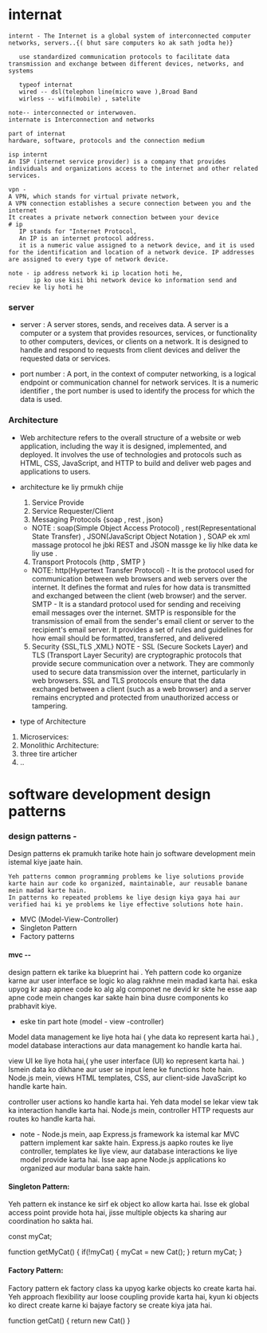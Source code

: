 # internat

```
internt - The Internet is a global system of interconnected computer networks, servers..{( bhut sare computers ko ak sath jodta he)}

   use standardized communication protocols to facilitate data transmission and exchange between different devices, networks, and systems

   typeof internat
   wired -- dsl(telephon line(micro wave ),Broad Band
   wirless -- wifi(mobile) , satelite

note-- interconnected or interwoven.
internate is Interconnection and networks

part of internat
hardware, software, protocols and the connection medium

isp internt
An ISP (internet service provider) is a company that provides individuals and organizations access to the internet and other related services.

vpn -
A VPN, which stands for virtual private network,
A VPN connection establishes a secure connection between you and the internet
It creates a private network connection between your device
# ip
   IP stands for "Internet Protocol,
   An IP is an internet protocol address.
   it is a numeric value assigned to a network device, and it is used for the identification and location of a network device. IP addresses are assigned to every type of network device.

note - ip address network ki ip location hoti he,
       ip ko use kisi bhi network device ko information send and reciev ke liy hoti he
```

### server

- server : A server stores, sends, and receives data.
  A server is a computer or a system that provides resources, services, or functionality to other computers, devices, or clients on a network. It is designed to handle and respond to requests from client devices and deliver the requested data or services.

- port number : A port, in the context of computer networking, is a logical endpoint or communication channel for network services.
  It is a numeric identifier , the port number is used to identify the process for which the data is used.

### Architecture

- Web architecture refers to the overall structure of a website or web application, including the way it is designed, implemented, and deployed. It involves the use of technologies and protocols such as HTML, CSS, JavaScript, and HTTP to build and deliver web pages and applications to users.

* architecture ke liy prmukh chije

  1. Service Provide
  2. Service Requester/Client
  3. Messaging Protocols {soap , rest , json}

  - NOTE : soap(Simple Object Access Protocol) , rest(Representational State Transfer) , JSON(JavaScript Object Notation ) , SOAP ek xml massage protocol he jbki REST and JSON massge ke liy hlke data ke liy use .

  4. Transport Protocols {http , SMTP }

  - NOTE: http(Hypertext Transfer Protocol) - It is the protocol used for communication between web browsers and web servers over the internet. It defines the format and rules for how data is transmitted and exchanged between the client (web browser) and the server.
    SMTP - It is a standard protocol used for sending and receiving email messages over the internet. SMTP is responsible for the transmission of email from the sender's email client or server to the recipient's email server. It provides a set of rules and guidelines for how email should be formatted, transferred, and delivered

  5. Security {SSL,TLS ,XML}
     NOTE - SSL (Secure Sockets Layer) and TLS (Transport Layer Security) are cryptographic protocols that provide secure communication over a network. They are commonly used to secure data transmission over the internet, particularly in web browsers. SSL and TLS protocols ensure that the data exchanged between a client (such as a web browser) and a server remains encrypted and protected from unauthorized access or tampering.

* type of Architecture

1.  Microservices:
2.  Monolithic Architecture:
3.  three tire articher
4.  ..

# software development design patterns

### design patterns -

Design patterns ek pramukh tarike hote hain jo software development mein istemal kiye jaate hain.

    Yeh patterns common programming problems ke liye solutions provide karte hain aur code ko organized, maintainable, aur reusable banane mein madad karte hain.
    In patterns ko repeated problems ke liye design kiya gaya hai aur verified hai ki ye problems ke liye effective solutions hote hain.

- MVC (Model-View-Controller)
- Singleton Pattern
- Factory patterns

#### mvc --

design pattern ek tarike ka blueprint hai .
Yeh pattern code ko organize karne aur user interface se logic ko alag rakhne mein madad karta hai.
eska upyog kr aap apnee code ko alg alg componet ne devid kr skte he esse aap apne code mein changes kar sakte hain bina dusre components ko prabhavit kiye.

- eske tin part hote (model - view -controller)

Model data management ke liye hota hai ( yhe data ko represent karta hai.) ,
model database interactions aur data management ko handle karta hai.

view UI ke liye hota hai,( yhe user interface (UI) ko represent karta hai. ) Ismein data ko dikhane aur user se input lene ke functions hote hain. Node.js mein, views HTML templates, CSS, aur client-side JavaScript ko handle karte hain.

controller user actions ko handle karta hai. Yeh data model se lekar view tak ka interaction handle karta hai. Node.js mein, controller HTTP requests aur routes ko handle karta hai.

- note -
  Node.js mein, aap Express.js framework ka istemal kar MVC pattern implement kar sakte hain. Express.js aapko routes ke liye controller, templates ke liye view, aur database interactions ke liye model provide karta hai. Isse aap apne Node.js applications ko organized aur modular bana sakte hain.

#### Singleton Pattern:

Yeh pattern ek instance ke sirf ek object ko allow karta hai. Isse ek global access point provide hota hai, jisse multiple objects ka sharing aur coordination ho sakta hai.

const myCat;

function getMyCat() {
if(!myCat) {
myCat = new Cat();
}
return myCat;
}

#### Factory Pattern:

Factory pattern ek factory class ka upyog karke objects ko create karta hai. Yeh approach flexibility aur loose coupling provide karta hai, kyun ki objects ko direct create karne ki bajaye factory se create kiya jata hai.

function getCat() {
return new Cat()
}
